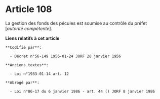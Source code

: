 # Article 108

La gestion des fonds des pécules est soumise au contrôle du préfet [*autorité compétente*].

**Liens relatifs à cet article**

	**Codifié par**:

	  - Décret n°56-149 1956-01-24 JORF 28 janvier 1956

	**Anciens textes**:

	  - Loi n°1933-01-14 art. 12

	**Abrogé par**:

	  - Loi n°86-17 du 6 janvier 1986 - art. 44 () JORF 8 janvier 1986
